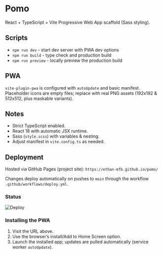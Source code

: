 # Pomo

React + TypeScript + Vite Progressive Web App scaffold (Sass styling).

## Scripts

- `npm run dev` - start dev server with PWA dev options
- `npm run build` - type check and production build
- `npm run preview` - locally preview the production build

## PWA

`vite-plugin-pwa` is configured with `autoUpdate` and basic manifest. Placeholder icons are empty files; replace with real PNG assets (192x192 & 512x512, plus maskable variants).

## Notes

- Strict TypeScript enabled.
- React 18 with automatic JSX runtime.
- Sass (`style.scss`) with variables & nesting.
- Adjust manifest in `vite.config.ts` as needed.

## Deployment

Hosted via GitHub Pages (project site):
`https://ethan-mfb.github.io/pomo/`

Changes deploy automatically on pushes to `main` through the workflow `.github/workflows/deploy.yml`.

### Status

![Deploy](https://github.com/ethan-mfb/pomo/actions/workflows/deploy.yml/badge.svg)

### Installing the PWA

1. Visit the URL above.
2. Use the browser’s install/Add to Home Screen option.
3. Launch the installed app; updates are pulled automatically (service worker `autoUpdate`).
